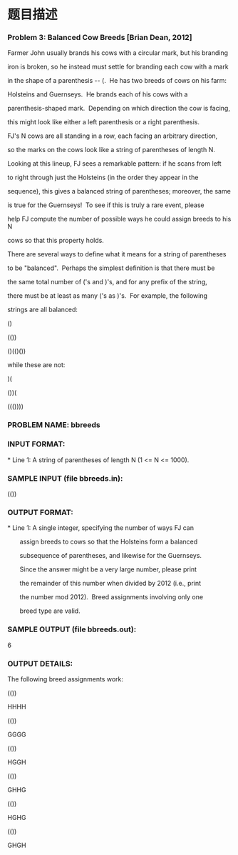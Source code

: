 # 题目描述


<h3>
Problem 3: Balanced Cow Breeds [Brian Dean, 2012]
</h3>
<p>
Farmer John usually brands his cows with a circular mark, but his branding
</p>
<p>
iron is broken, so he instead must settle for branding each cow with a mark
</p>
<p>
in the shape of a parenthesis -- (.  He has two breeds of cows on his farm:
</p>
<p>
Holsteins and Guernseys.  He brands each of his cows with a
</p>
<p>
parenthesis-shaped mark.  Depending on which direction the cow is facing,
</p>
<p>
this might look like either a left parenthesis or a right parenthesis.
</p>
<p>
FJ&#39;s N cows are all standing in a row, each facing an arbitrary direction,
</p>
<p>
so the marks on the cows look like a string of parentheses of length N.
</p>
<p>
Looking at this lineup, FJ sees a remarkable pattern: if he scans from left
</p>
<p>
to right through just the Holsteins (in the order they appear in the
</p>
<p>
sequence), this gives a balanced string of parentheses; moreover, the same
</p>
<p>
is true for the Guernseys!  To see if this is truly a rare event, please
</p>
<p>
help FJ compute the number of possible ways he could assign breeds to his N
</p>
<p>
cows so that this property holds.  
</p>
<p>
There are several ways to define what it means for a string of parentheses
</p>
<p>
to be &#34;balanced&#34;.  Perhaps the simplest definition is that there must be
</p>
<p>
the same total number of (&#39;s and )&#39;s, and for any prefix of the string,
</p>
<p>
there must be at least as many (&#39;s as )&#39;s.  For example, the following
</p>
<p>
strings are all balanced:
</p>
<p>
()
</p>
<p>
(())
</p>
<p>
()(()())
</p>
<p>
while these are not:
</p>
<p>
)(
</p>
<p>
())(
</p>
<p>
((())))
</p>
<h3>
PROBLEM NAME: bbreeds
</h3>
<h3>
INPUT FORMAT:
</h3>
<p>
* Line 1: A string of parentheses of length N (1 &lt;= N &lt;= 1000).
</p>
<h3>
SAMPLE INPUT (file bbreeds.in):
</h3>
<p>
(())
</p>
<h3>
OUTPUT FORMAT:
</h3>
<p>
* Line 1: A single integer, specifying the number of ways FJ can
</p>
<p>
       assign breeds to cows so that the Holsteins form a balanced
</p>
<p>
       subsequence of parentheses, and likewise for the Guernseys.
</p>
<p>
       Since the answer might be a very large number, please print
</p>
<p>
       the remainder of this number when divided by 2012 (i.e., print
</p>
<p>
       the number mod 2012).  Breed assignments involving only one
</p>
<p>
       breed type are valid.
</p>
<h3>
SAMPLE OUTPUT (file bbreeds.out):
</h3>
<p>
6
</p>
<h3>
OUTPUT DETAILS:
</h3>
<p>
The following breed assignments work:
</p>
<p>
(())
</p>
<p>
HHHH
</p>
<p>
(())
</p>
<p>
GGGG
</p>
<p>
(())
</p>
<p>
HGGH
</p>
<p>
(())
</p>
<p>
GHHG
</p>
<p>
(())
</p>
<p>
HGHG
</p>
<p>
(())
</p>
<p>
GHGH
</p>

